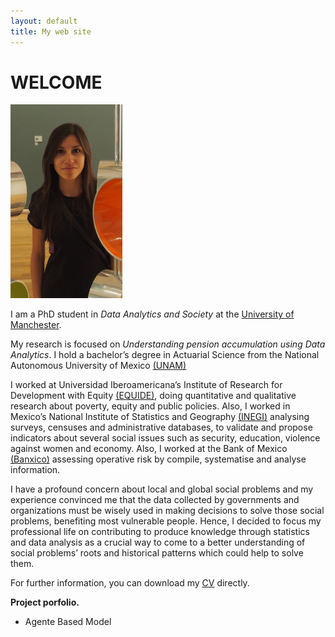 ```yaml
---
layout: default 
title: My web site
---
```

**WELCOME**
======

![Photo](/assets/photo.jpg)

I am a PhD student in *Data Analytics and Society* at the [University of Manchester](https://www.manchester.ac.uk/).

My research is focused on *Understanding pension accumulation using Data Analytics*. I hold a bachelor’s degree in Actuarial Science from the National Autonomous University of Mexico [(UNAM)](https://www.unam.mx) 

I worked at Universidad Iberoamericana’s Institute of Research for Development with Equity [(EQUIDE)](http://equide.mx/), doing quantitative and qualitative research about poverty, equity and public policies. Also, I worked in Mexico’s National Institute of Statistics and Geography [(INEGI)](https://www.inegi.org.mx/) analysing surveys, censuses and administrative databases, to validate and propose indicators about several social issues such as security, education, violence against women and economy. Also, I worked at the Bank of Mexico [(Banxico)](https://www.banxico.org.mx/) assessing operative risk by compile, systematise and analyse information. 

I have a profound concern about local and global social problems and my experience convinced me that the data collected by governments and organizations must be wisely used in making decisions to solve those social problems, benefiting most vulnerable people. Hence, I decided to focus my professional life on contributing to produce knowledge through statistics and data analysis as a crucial way to come to a better understanding of social problems’ roots and historical patterns which could help to solve them.

For further information, you can download my [CV](/assets/CV.pdf) directly.

**Project porfolio.**

* Agente Based Model
